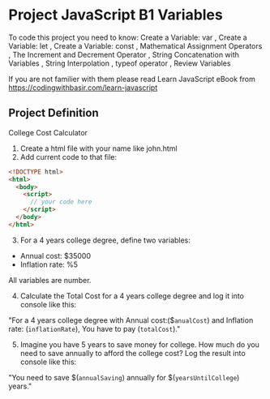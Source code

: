 # Project JavaScript B1 Variables

To code this project you need to know: Create a Variable: var
, Create a Variable: let
, Create a Variable: const
, Mathematical Assignment Operators
, The Increment and Decrement Operator
, String Concatenation with Variables
, String Interpolation
, typeof operator
, Review Variables

If you are not familier with them please read Learn JavaScript eBook from https://codingwithbasir.com/learn-javascript

## Project Definition

College Cost Calculator

1. Create a html file with your name like john.html
2. Add current code to that file:

```html
<!DOCTYPE html>
<html>
  <body>
    <script>
      // your code here
    </script>
  </body>
</html>
```
3. For a 4 years college degree, define two variables:
* Annual cost: $35000
* Inflation rate:  %5

All variables are number.

4. Calculate the Total Cost for a 4 years college degree and log it into console like this:

"For a 4 years college degree with Annual cost:($`anualCost`) and Inflation rate: (`inflationRate`), You have to pay (`totalCost`)."

5. Imagine you have 5 years to save money for college. How much do you need to save annually to afford the college cost? Log the result into console like this:

"You need to save $(`annualSaving`) annually for $(`yearsUntilCollege`) years."

